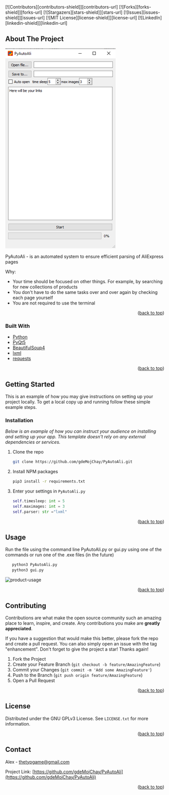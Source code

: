 
<div id="top"></div>
[![Contributors][contributors-shield]][contributors-url]
[![Forks][forks-shield]][forks-url]
[![Stargazers][stars-shield]][stars-url]
[![Issues][issues-shield]][issues-url]
[![MIT License][license-shield]][license-url]
[![LinkedIn][linkedin-shield]][linkedin-url]

## About The Project

![product-screenshot](media/product-screenshot.png)

PyAutoAli - is an automated system to ensure efficient parsing of AliExpress pages

Why:
* Your time should be focused on other things. For example, by searching for new collections of products
* You don't have to do the same tasks over and over again by checking each page yourself
* You are not required to use the terminal

<p align="right">(<a href="#top">back to top</a>)</p>



### Built With

* [Python](https://www.python.org/)
* [PyQt5](https://pypi.org/project/PyQt5/)
* [BeautifulSoup4](https://pypi.org/project/beautifulsoup4/)
* [lxml](https://pypi.org/project/lxml/)
* [requests](https://pypi.org/project/requests/)

<p align="right">(<a href="#top">back to top</a>)</p>



<!-- GETTING STARTED -->
## Getting Started

This is an example of how you may give instructions on setting up your project locally.
To get a local copy up and running follow these simple example steps.

### Installation

_Below is an example of how you can instruct your audience on installing and setting up your app. This template doesn't rely on any external dependencies or services._

1. Clone the repo
   ```sh
   git clone https://github.com/gdeMojChay/PyAutoAli.git
   ```
2. Install NPM packages
   ```sh
   pip3 install -r requirements.txt
   ```
3. Enter your settings in `PyAutoAli.py`
   ```py
   self.timesleep: int = 5
   self.maximages: int = 3
   self.parser: str ="lxml"
   ```

<p align="right">(<a href="#top">back to top</a>)</p>



<!-- USAGE EXAMPLES -->
## Usage

Run the file using the command line PyAutoAli.py or gui.py using one of the commands or run one of the .exe files (in the future)
```sh
   python3 PyAutoAli.py
   python3 gui.py
   ```
![product-usage](media/product-usage.gif)
<p align="right">(<a href="#top">back to top</a>)</p>

<!-- CONTRIBUTING -->
## Contributing

Contributions are what make the open source community such an amazing place to learn, inspire, and create. Any contributions you make are **greatly appreciated**.

If you have a suggestion that would make this better, please fork the repo and create a pull request. You can also simply open an issue with the tag "enhancement".
Don't forget to give the project a star! Thanks again!

1. Fork the Project
2. Create your Feature Branch (`git checkout -b feature/AmazingFeature`)
3. Commit your Changes (`git commit -m 'Add some AmazingFeature'`)
4. Push to the Branch (`git push origin feature/AmazingFeature`)
5. Open a Pull Request

<p align="right">(<a href="#top">back to top</a>)</p>



<!-- LICENSE -->
## License

Distributed under the GNU GPLv3 License. See `LICENSE.txt` for more information.

<p align="right">(<a href="#top">back to top</a>)</p>



<!-- CONTACT -->
## Contact

Alex - thetypgame@gmail.com

Project Link: [https://github.com/gdeMojChay/PyAutoAli](https://github.com/gdeMojChay/PyAutoAli)

<p align="right">(<a href="#top">back to top</a>)</p>
